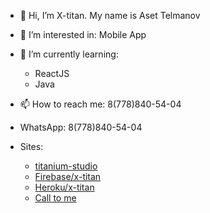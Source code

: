 - 👋 Hi, I’m X-titan. My name is Aset Telmanov
- 👀 I’m interested in: Mobile App
- 🌱 I’m currently learning:
    - ReactJS
    - Java
- 📫 How to reach me: 8(778)840-54-04
- WhatsApp: 8(778)840-54-04

- Sites:
    - [titanium-studio][main]
    - [Firebase/x-titan][xweb]
    - [Heroku/x-titan][hero]
    - [Call to me][call]

  

[main]: <https://titanium-studio.github.io>
[xweb]: <https://x-titan.web.app>
[hero]: <https://x-titan.herokuapp.com>
[call]: <url=tel:87788405404>
